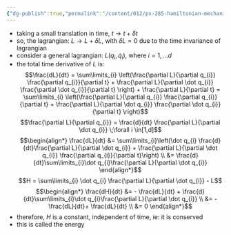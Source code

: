 ```yaml
---
{"dg-publish":true,"permalink":"/content/012/px-285-hamiltonian-mechanics-and-fluid-dynamics/e-conservation-laws-and-symmetries/px-285-e3-translation-in-time/","created":"2024-11-25T10:50:32.000+00:00","updated":"2024-11-26T12:59:53.796+00:00"}
---
```


- taking a small translation in time, $t \to t + \delta t$
- so, the lagrangian: $L \to L + \delta L$, with $\delta L = 0$ due to the time invariance of lagrangian
- consider a general lagrangian: $L(q_{i},\dot q_{i})$, where $i = 1,\dots d$
- the total time derivative of $L$ is: 
$$\frac{dL}{dt} = \sum\limits_{i} \left(\frac{\partial L}{\partial q_{i}} \frac{\partial q_{i}}{\partial t} + \frac{\partial L}{\partial \dot q_{i}} \frac{\partial \dot q_{i}}{\partial t} \right) + \frac{\partial L}{\partial t} = \sum\limits_{i} \left(\frac{\partial L}{\partial q_{i}} \frac{\partial q_{i}}{\partial t} + \frac{\partial L}{\partial \dot q_{i}} \frac{\partial \dot q_{i}}{\partial t} \right)$$
$$\frac{\partial L}{\partial q_{i}} = \frac{d}{dt} \frac{\partial L}{\partial \dot q_{i}} \;\forall i \in[1,d]$$
$$\begin{align*}
	\frac{dL}{dt} &= \sum\limits_{i}\left(\dot q_{i} \frac{d}{dt}\frac{\partial L}{\partial \dot q_{i}} + \frac{\partial L}{\partial \dot q_{i}} \frac{\partial q_{i}}{\partial t}\right) \\
	&= \frac{d}{dt}\sum\limits_{i}\dot q_{i}\frac{\partial L}{\partial \dot q_{i}}
\end{align*}$$
$$H = \sum\limits_{i} \dot q_{i} \frac{\partial L}{\partial \dot q_{i}} - L$$
$$\begin{align*}
	\frac{dH}{dt} &= - \frac{dL}{dt} + \frac{d}{dt}\sum\limits_{i}\dot q_{i}\frac{\partial L}{\partial \dot q_{i}} \\
	&= - \frac{dL}{dt}+ \frac{dL}{dt} \\
	&= 0
\end{align*}$$
- therefore, $H$ is a constant, independent of time, ie: it is conserved
- this is called the energy